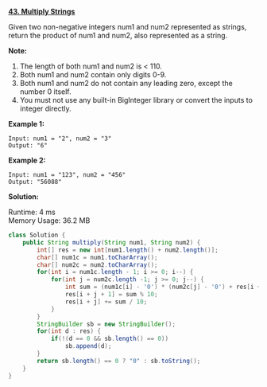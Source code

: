 **[43. Multiply Strings](https://leetcode.com/problems/multiply-strings/)**

Given two non-negative integers num1 and num2 represented as strings, return the product of num1 and num2, also represented as a string.

**Note:**

1. The length of both num1 and num2 is < 110.
2. Both num1 and num2 contain only digits 0-9.
3. Both num1 and num2 do not contain any leading zero, except the number 0 itself.
4. You must not use any built-in BigInteger library or convert the inputs to integer directly.

**Example 1:**

```
Input: num1 = "2", num2 = "3"
Output: "6"

```

**Example 2:**

```
Input: num1 = "123", num2 = "456"
Output: "56088"

```

**Solution:**

Runtime: 4 ms<br/>
Memory Usage: 36.2 MB

```java
class Solution {
    public String multiply(String num1, String num2) {
        int[] res = new int[num1.length() + num2.length()];
        char[] num1c = num1.toCharArray();
        char[] num2c = num2.toCharArray();
        for(int i = num1c.length - 1; i >= 0; i--) {
            for(int j = num2c.length -1; j >= 0; j--) {
                int sum = (num1c[i] - '0') * (num2c[j] - '0') + res[i + j + 1];
                res[i + j + 1] = sum % 10;
                res[i + j] += sum / 10;
            }
        }
        StringBuilder sb = new StringBuilder();
        for(int d : res) {
            if(!(d == 0 && sb.length() == 0))
                sb.append(d);
        }
        return sb.length() == 0 ? "0" : sb.toString();
    }
}

```


